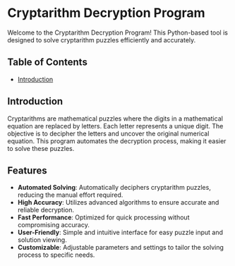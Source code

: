 # Cryptarithm Decryption Program

Welcome to the Cryptarithm Decryption Program! This Python-based tool is designed to solve cryptarithm puzzles efficiently and accurately. 

## Table of Contents
- [Introduction](#introduction)

## Introduction

Cryptarithms are mathematical puzzles where the digits in a mathematical equation are replaced by letters. Each letter represents a unique digit. The objective is to decipher the letters and uncover the original numerical equation. This program automates the decryption process, making it easier to solve these puzzles.

## Features

- **Automated Solving**: Automatically deciphers cryptarithm puzzles, reducing the manual effort required.
- **High Accuracy**: Utilizes advanced algorithms to ensure accurate and reliable decryption.
- **Fast Performance**: Optimized for quick processing without compromising accuracy.
- **User-Friendly**: Simple and intuitive interface for easy puzzle input and solution viewing.
- **Customizable**: Adjustable parameters and settings to tailor the solving process to specific needs.